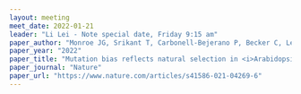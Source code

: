 ```yaml
---
layout: meeting
meet_date: 2022-01-21
leader: "Li Lei - Note special date, Friday 9:15 am"
paper_author: "Monroe JG, Srikant T, Carbonell-Bejerano P, Becker C, Lensink M, Exposito-Alonso M, Klein M, Hildebrandt J, Neumann M, Kliebenstein D, Weng M, Imbert E, Ågren J, Rutter MT, Fenster CB, Weigel D"
paper_year: "2022"
paper_title: "Mutation bias reflects natural selection in <i>Arabidopsis thaliana</i>"
paper_journal: "Nature"
paper_url: "https://www.nature.com/articles/s41586-021-04269-6"
---
```


